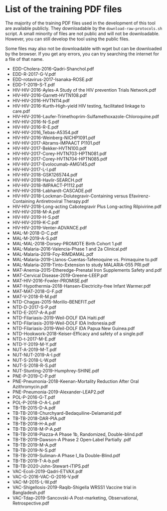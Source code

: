 # List of the training PDF files

The majority of the training PDF files used in the development of this tool are available publicly.
They downloadable by the `download-raw-protocols.sh` script.
A small minority of files are not public and will not be downloadable.
However, you can still develop the tool using the public files.

Some files may also not be downloadable with wget but can be downloaded by the browser. If you get any errors, you can try searching the internet for a file of that name.

* EDD-Cholera-2016-Qadri-Shanchol.pdf
* EDD-R-2017-G-V.pdf
* EDD-rotavirus-2017-Isanaka-ROSE.pdf
* EDD-T-2019-S-T.pdf
* HIV-HIV-2016-Ayles-A Study of the HIV prevention Trials Network.pdf
* HIV-HIV-2016-Garrett-HVTN108.pdf
* HIV-HIV-2016-HVTN114.pdf
* HIV-HIV-2016-Kurth-High-yield HIV testing, facilitated linkage to care.pdf
* HIV-HIV-2016-Laufer-Trimethoprim-Sulfamethoxazole-Chloroquine.pdf
* HIV-HIV-2016-N-S.pdf
* HIV-HIV-2016-R-E.pdf
* HIV-HIV-2016_Tebas-A5354.pdf
* HIV-HIV-2016-Weinberg-NICHP1091.pdf
* HIV-HIV-2017-Abrams-IMPAACT P1101.pdf
* HIV-HIV-2017-Bekker-HVTN100.pdf
* HIV-HIV-2017-Corey-HVTN703-HPTN081.pdf
* HIV-HIV-2017-Corey-HVTN704-HPTN085.pdf
* HIV-HIV-2017-Evolocumab-AMG145.pdf
* HIV-HIV-2017-L-I.pdf
* HIV-HIV-2018-GSK1265744.pdf
* HIV-HIV-2018-Havlir-SEARCH.pdf
* HIV-HIV-2018-IMPAACT-P1112.pdf
* HIV-HIV-2018-Labhardt-CASCADE.pdf
* HIV-HIV-2018-Lockman-Dolutegravir-Containing versus Efavirenz-Containing Antiretroviral Therapy.pdf
* HIV-HIV-2018-Long-acting Cabotegravir Plus Long-acting Rilpivirine.pdf
* HIV-HIV-2018-M-A.pdf
* HIV-HIV-2019-H-S.pdf
* HIV-HIV-2019-K-C.pdf
* HIV-HIV-2019-Venter-ADVANCE.pdf
* MAL-M-2018-D-C.pdf
* MAL-M-2019-A-S.pdf
* MAL-MAL-2018-Dorsey-PROMOTE Birth Cohort 1.pdf
* MAL-Malaria-2016-Valencia-Phase 1 and 2a Clinical.pdf
* MAL-Malaria-2019-Foy-RIMDAMAL.pdf
* MAL-Malaria-2019-Llanos-Cuentas-Tafenoquine vs. Primaquine to.pdf
* MAL-Malaria-2019-Tinto-Extension to study MALARIA-055 PRI.pdf
* MAT-Anemia-2015-Etheredge-Prenatal Iron Supplements Safety and.pdf
* MAT-Cervical Disease-2019-Greene-LEEP.pdf
* MAT-HIV-2016-Fowler-PROMISE.pdf
* MAT-Hypothermia-2018-Hansen-Electricity-free Infant Warmer.pdf
* MAT-MAT-2018-G-F.pdf
* MAT-V-2018-R-M.pdf
* NTD-Chagas-2015-Morillo-BENEFIT.pdf
* NTD-D-2017-S-P.pdf
* NTD-E-2017-A-A.pdf
* NTD-Filariasis-2019-Weil-DOLF IDA Haiti.pdf
* NTD-Filariasis-2019-Weil-DOLF IDA Indonesia.pdf
* NTD-Filariasis-2019-Weil-DOLF IDA Papua New Guinea.pdf
* NTD-Hookwork-2018-Keiser-Efficacy and safety of a single.pdf
* NTD-t-2017-M-E.pdf
* NTD-Y-2019-M-Y.pdf
* NUT-A-2019-M-T.pdf
* NUT-NUT-2019-A-I.pdf
* NUT-S-2018-L-W.pdf
* NUT-S-2018-R-S.pdf
* NUT-Stunting-2019-Humphrey-SHINE.pdf
* PNE-P-2019-C-P.pdf
* PNE-Pneumonia-2018-Keenan-Mortality Reduction After Oral Azithromycin.pdf
* PNE-Pneumonia-2019-Alexander-LEAP2.pdf
* POL-P-2016-G-T.pdf
* POL-P-2018-O-A-L.pdf
* TB-TB-2015-D-A.pdf
* TB-TB-2018-Churchyard-Bedaquiline-Delamanid.pdf
* TB-TB-2018-DAR-PIA.pdf
* TB-TB-2018-H-A.pdf
* TB-TB-2018-M-P-A.pdf
* TB-TB-2018-Piazza-A Phase 1b, Randomized, Double-blind.pdf
* TB-TB-2019-Dawson-A Phase 2 Open‐Label Partially .pdf
* TB-TB-2019-M-A.pdf
* TB-TB-2019-N-S.pdf
* TB-TB-2019-Suliman-A Phase I_IIa Double-Blind.pdf
* TB-TB-2019-T-A-b.pdf
* TB-TB-2020-John-Stewart-iTIPS.pdf
* VAC-Ecoli-2019-Qadri-ETVAX.pdf
* VAC-G-2016-VAC-G-2016-V.pdf
* VAC-M-2015-L-W.pdf
* VAC-Shigellosis-2019-Raqib-Shigella WRSS1 Vaccine trial in Bangladesh.pdf
* VAC-Tdap-2019-Sancovski-A Post-marketing, Observational, Retrospective.pdf
